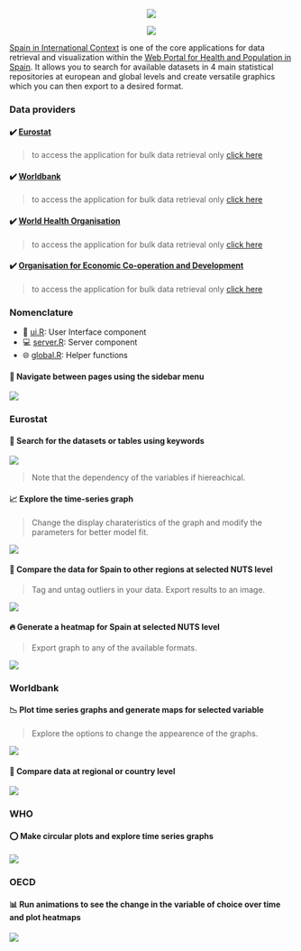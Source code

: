 <p align="center"><a href="http://portalsalud.csic.es/"><img src="https://github.com/ordanovich/images/blob/master/webportal_overview.gif?raw=true"></a></p>
<p align="center"><a href="http://longpop-itn.eu/"><img src="https://github.com/ordanovich/images/blob/master/logo3inline_small.png?raw=true"></a></p>

[Spain in International Context](http://portalsalud.csic.es/international_context/) is one of the core applications for data retrieval and visualization within the [Web Portal for Health and Population in Spain](http://portalsalud.csic.es/). It allows you to search for available datasets in 4 main statistical repositories at european and global levels and create versatile graphics which you can then export to a desired format. 

### Data providers

#### :heavy_check_mark: [Eurostat](https://ec.europa.eu/eurostat/home)
> to access the application for bulk data retrieval only [click here](http://portalsalud.csic.es/eurostat_download/) 
#### :heavy_check_mark: [Worldbank](https://www.worldbank.org/)
> to access the application for bulk data retrieval only [click here](http://portalsalud.csic.es/worldbank_download/) 
#### :heavy_check_mark: [World Health Organisation](https://www.who.int/)
> to access the application for bulk data retrieval only [click here](http://portalsalud.csic.es/who_download/) 
#### :heavy_check_mark: [Organisation for Economic Co-operation and Development](https://www.oecd.org)
> to access the application for bulk data retrieval only [click here](http://portalsalud.csic.es/worldbank_download/) 

### Nomenclature

- :raising_hand: [ui.R](https://github.com/ordanovich/SpainInternationalContext/blob/master/ui.R): User Interface component
- :computer: [server.R](https://github.com/ordanovich/SpainInternationalContext/blob/master/server.R): Server component
- :globe_with_meridians: [global.R](https://github.com/ordanovich/SpainInternationalContext/blob/master/global.R): Helper functions

#### :mag_right: Navigate between pages using the sidebar menu

![](https://github.com/ordanovich/images/blob/master/animated_switch_pages.gif?raw=true)

### Eurostat

#### :mag_right: Search for the datasets or tables using keywords

![](https://github.com/ordanovich/images/blob/master/animated_eurostat_search.gif?raw=true)

> Note that the dependency of the variables if hiereachical. 

#### :chart_with_upwards_trend: Explore the time-series graph

> Change the display charateristics of the graph and modify the parameters for better model fit.

![](https://github.com/ordanovich/images/blob/master/animated_eurostat_plotly.gif?raw=true)

#### :straight_ruler: Compare the data for Spain to other regions at selected NUTS level

> Tag and untag outliers in your data. Export results to an image. 

![](https://github.com/ordanovich/images/blob/master/animated_eurostat_ggstatsplot.gif?raw=true)

#### :fire: Generate a heatmap for Spain at selected NUTS level

> Export graph to any of the available formats.

![](https://github.com/ordanovich/images/blob/master/_animated_eurostat_heatmap.gif?raw=true)

### Worldbank

#### :chart_with_downwards_trend: Plot time series graphs and generate maps for selected variable 

> Explore the options to change the appearence of the graphs.

![](https://github.com/ordanovich/images/blob/master/animated_wb_graphMap.gif?raw=true)

#### :straight_ruler: Compare data at regional or country level 

![](https://github.com/ordanovich/images/blob/master/animated_wb_ggstatsplot.gif?raw=true)

### WHO

#### :o: Make circular plots and explore time series graphs

![](https://github.com/ordanovich/images/blob/master/animated_who_circular.gif?raw=true)

### OECD

#### :bar_chart: Run animations to see the change in the variable of choice over time and plot heatmaps

![](https://github.com/ordanovich/images/blob/master/animated_oecd.gif?raw=true)

